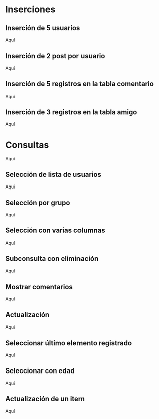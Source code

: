 # Inserciones
## Inserción de 5 usuarios
Aquí

## Inserción de 2 post por usuario
Aquí

## Inserción de 5 registros en la tabla comentario
Aquí


## Inserción de 3 registros en la tabla amigo
Aquí


# Consultas
Aquí


## Selección de lista de usuarios
Aquí

## Selección por grupo
Aquí

## Selección con varias columnas
Aquí

## Subconsulta con eliminación 
Aquí


## Mostrar comentarios
Aquí

## Actualización 
Aquí

## Seleccionar último elemento registrado
Aquí

## Seleccionar con edad
Aquí

## Actualización de un item
Aquí

